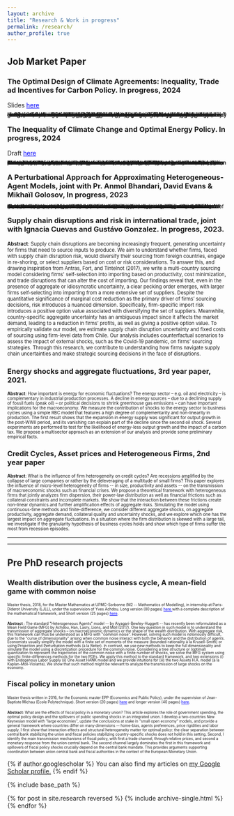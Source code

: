 ```yaml
---
layout: archive
title: "Research & Work in progress"
permalink: /research/
author_profile: true
---
```



## Job Market Paper 
### **The Optimal Design of Climate Agreements**: Inequality, Trade ad Incentives for Carbon Policy. In progress, 2024

Slides <a href='https://thomasbourany.github.io/files/Bourany_2024_OptimalClimateAgreements_slides.pdf' style="color:blue"> here</a> 

<span style="font-size:0.9em;line-height:-0em;"> How can we design a climate agreement that implements the optimal climate policy? In the presence of inequality, trade, and policy constraints, the lack of climate cooperation and free-riding incentives are exacerbated. Through the lens of an Integrated Assessment Model (IAM) with heterogeneous countries and bilateral trade, I study the optimal taxation of fossil fuels and its implementation when countries can deviate from applying the optimal policy. First, I derive formulas for the Social Cost of Carbon (SCC) and second-best fossil fuel taxes and trade tariffs in the presence of inequalities, and general equilibrium effects through energy and good trade. When countries can exit climate agreements, the policy design with participation constraints faces a tradeoff between an intensive margin -- a climate club with few countries but a carbon tax closer to the first best, and large emission reduction -- and an extensive margin -- accommodating a larger number of countries at a cost of lowering the carbon tax. I propose a method to handle the combinatorial policy design problem. I show that if gains from trade are not too small compared to the distortive effects of energy taxation, the second-best optimal policy can be implemented effectively with trade tariffs or carbon border adjustment mechanisms.
</span>



### **The Inequality of Climate Change and Optimal Energy Policy**. In progress, 2024

Draft <a href='https://thomasbourany.github.io/files/Bourany_2024_OptimalClimatePolicy_draft.pdf' style="color:blue"> here</a> 

<span style="font-size:0.8em;line-height:-0em;"> **Abstract**: What is the optimal policy to fight climate change? Taxation of carbon and fossil fuels has strong redistributive effects across countries: (i) curbing energy demand is costly for developing economies, which are the most affected by climate change in the first place, (ii) taxation has strong general equilibrium effects through energy markets and trade reallocation. Through the lens of an Integrated Assessment Model (IAM) with heterogeneous countries, I show that optimal carbon policy depends crucially on the availability of redistribution instruments. After characterizing the Social Cost of Carbon (SCC), I derive formulas for second-best fossil fuel taxes in the presence of inequalities in climate damages and incomes, redistributive effects through energy and good trade, and participation constraints if countries can exit climate agreements. I show that a uniform carbon should be reduced twofold in the presence of inequality. If country-specific carbon taxes are available, the distribution of carbon prices is proportionally related to the level of income: poor and hot countries should pay lower energy taxes than rich and cold countries. These qualitative results are general and I propose extensions with international trade, uncertainty, or participation constraints when countries can leave climate agreements.
</span>


### **A Perturbational Approach for Approximating Heterogeneous-Agent Models**,  joint with Pr. Anmol Bhandari, David Evans & Mikhaïl Golosov, In progress, 2023

<span style="font-size:0.8em;line-height:-0em;"> **Abstract**: We develop a perturbational technique to approximate equilibria of a wide class of discrete-time dynamic stochastic general equilibrium heterogeneous-agent models with complex state spaces, including multi-dimensional distributions of endogenous variables. We show that approximating policy functions and stochastic processes that govern the distributional state to any order is equivalent to solving small systems of linear equations that characterize values of certain directional derivatives. We analytically derive the coefficients of these linear systems and show that they satisfy simple recursive relations making their numerical implementation quick and efficient. Compared to existing state-of-the-art techniques, our method is faster in constructing first-order approximations and extends to higher orders, capturing the effects of risk that are ignored by many current methods. We illustrate how to apply our method to a broad set of questions such as impacts of first- and second-moment shocks, welfare effect of macroeconomic risk and stabilization policies, endogenous household portfolio formation, and transition dynamics in heterogeneous agent general equilibrium settings.
</span>


### **Supply chain disruptions and risk in international trade**, joint with Ignacia Cuevas and Gustávo Gonzalez. In progress, 2023.

<span style="font-size:0.8em;line-height:-1em;"> **Abstract**: Supply chain disruptions are becoming increasingly frequent, generating uncertainty for firms that need to source inputs to produce. We aim to understand whether firms, faced with supply chain disruption risk, would diversify their sourcing from foreign countries, engage in re-shoring, or select suppliers based on cost or risk considerations. To answer this, and drawing inspiration from Antras, Fort, and Tintelnot (2017), we write a multi-country sourcing model considering firms' self-selection into importing based on productivity, cost minimization, and trade disruptions that can alter the cost of importing. Our findings reveal that, even in the presence of aggregate or idiosyncratic uncertainty, a clear pecking order emerges, with larger firms self-selecting into importing from a more extensive set of suppliers. Despite the quantitative significance of marginal cost reduction as the primary driver of firms’ sourcing decisions, risk introduces a nuanced dimension. Specifically, firm-specific import risk introduces a positive option value associated with diversifying the set of suppliers. Meanwhile, country-specific aggregate uncertainty has an ambiguous impact since it affects the market demand, leading to a reduction in firms’ profits, as well as giving a positive option value. To empirically validate our model, we estimate supply chain disruption uncertainty and fixed costs of sourcing using firm-level data from Chile. Our analysis includes counterfactual scenarios to assess the impact of external shocks, such as the Covid-19 pandemic, on firms’ sourcing strategies. Through this research, we contribute to understanding how firms navigate supply chain uncertainties and make strategic sourcing decisions in the face of disruptions.
</span>


### **Energy shocks and aggregate fluctuations**, 3rd year paper, 2021.

<span style="font-size:0.7em;line-height:-1.2em;"> **Abstract**: How important is energy for economic fluctuations? The energy sector – e.g. oil and electricity – is complementary in industrial production processes. A decline in energy sources – due to a declining supply of fossil fuels (peak oil) – or political decisions to shrink greenhouse gas emissions – can have important implications for the macroeconomy. We measure the contribution of shocks to the energy sector to business cycles using a simple RBC model that features a high degree of complementarity and non-linearity in production. The first result shows that the expansion in energy supply was significant for output growth in the post-WWII period, and its vanishing can explain part of the decline since the second oil shock. Several experiments are performed to test for the likelihood of energy-less output growth and the impact of a carbon tax. We propose a multisector approach as an extension of our analysis and provide some preliminary empirical facts.
</span>



### **Credit Cycles, Asset prices and Heterogeneous Firms**, 2nd year paper

<span style="font-size:0.7em;line-height:-1.5em;"> **Abstract**: What is the influence of firm heterogeneity on credit cycles? Are recessions amplified by the collapse of large companies or rather by the deleveraging of a multitude of small firms? This paper explores the influence of micro-level heterogeneity of firms -- in size, productivity and assets -- on the transmission of macroeconomic shocks such as financial crises. We propose a theoretical framework with heterogeneous firms that jointly analyzes firm dispersion, their power-law distribution as well as financial frictions such as collateral constraints and incomplete markets. We show that the interaction between these frictions create non-linear dynamics and further amplification effects of aggregate risks. Simulating the model using continuous-time methods and finite-difference, we consider different aggregate shocks, on aggregate productivity, aggregate demand, collateral quality and uncertainty shocks, and we explore which one has the largest impact on aggregate fluctuations. In a situation where the firm distribution is skewed with a large tail, we investigate if the granularity hypothesis of business cycles holds and show which type of firms suffer the most from recession episodes.
</span>


<hr />
<hr />

## Pre PhD research projects


### **Wealth distribution over the business cycle, A mean-field game with common noise**
 

<span style="font-size:0.6em;line-height:-3em;"> Master thesis, 2018, for the Master Mathematics at UPMC-Sorbonne (M2 -- Mathematics of Modelling), in internship at Paris-Diderot University (LJLL), under the supervision of Yves Achdou.  Long version (80 pages) <a href='https://thomasbourany.github.io/files/MasterThesis_ThomasBourany_MFGwCommonNoise.pdf' style="color:blue"> here </a> with a complete description of the mathematical framework, and Short version (25 pages) <a href='https://thomasbourany.github.io/files/MasterThesis_ThomasBourany_MFGwCommonNoise_short.pdf' style="color:blue"> here</a>. 
</span>

<span style="font-size:0.6em;line-height:1em;"> **Abstract** : The standard "Heterogeneous Agents" model -- by Aiyagari-Bewley-Huggett -- has recently been reformulated as a Mean Field Game (MFG) by Achdou, Han, Lasry, Lions, and Moll (2017). One key question in such model is to understand the transmission of aggregate shocks – on macroeconomic dynamics or the shape of the wealth distribution. With aggregate risk, this framework can thus be understood as a MFG with "common noise". However, solving such model is notoriously difficult, due to the "curse of dimensionality" arising when common noise interact with both the behavior and the distribution of agents. Economists usually simplify the model with a finite set of moments of the measure (bounded-rationality à la Krusell-Smith) or using Projection and Perturbation methods (à la Reiter). In contrast, we use new methods to keep the full dimensionality and simulate the model using a discretization procedure for the common noise. Considering a tree structure or (optimal) quantization to represent the trajectories of the common noise with a finite number of shocks, we solve the MFG system using specific finite-differences methods for the two PDEs. We apply this method to the standard framework, and two extensions (i) with Endogenous Labor Supply (ii) One Asset HANK model and we provide intuitions for (iii) the two Assets H.A. model (à la Kaplan-Moll-Violante). We show that such method might be relevant to analyze the transmission of large shocks on the economy. 
</span>



### **Fiscal policy in monetary union**

<span style="font-size:0.6em;line-height:-3em;">
Master thesis written in 2016, for the Economic master EPP (Economics and Public Policy), under the supervision of Jean-Baptiste Michau (Ecole Polytechnique). Short version (20 pages) <a href='https://thomasbourany.github.io/files/Master-thesis-short-ThomasBourany.pdf' style="color:blue"> here</a> and  longer version (40 pages) <a href='https://thomasbourany.github.io/files/Master-thesis-ThomasBourany.pdf' style="color:blue"> here</a>.
</span>

<span style="font-size:0.6em;line-height:-2em;"> **Abstract**: What are the effects of fiscal policy in a monetary union? This article explores the role of government spending, the optimal policy design and the spillovers of public spending shocks in an integrated union. I develop a two-countries New Keynesian model with "large economies", update the conclusions at stake in "small open economy" models, and provide a general framework where countries differ on many dimensions -- home-bias, agents preferences, price rigidities and labor supply. I first show that interaction effects and structural heterogeneity matter for optimal policy: the clear separation between central bank stabilizing the union and fiscal policies stabilizing country-specific shocks does not hold in this setting. Second, I identify the main transmission mechanisms of fiscal policy, with first a trade channel, through relative prices, and second a monetary response from the union central bank. The second channel largely dominates the first in this framework and spillovers of fiscal policy shocks crucially depend on the central bank mandate. This provides arguments supporting coordination between union central bank and fiscal authorities in the context of the European Monetary Union. 
</span>




{% if author.googlescholar %}
  You can also find my articles on <u><a href="{{author.googlescholar}}">my Google Scholar profile</a>.</u>
{% endif %}

{% include base_path %}

{% for post in site.research reversed %}
  {% include archive-single.html %}
{% endfor %}
